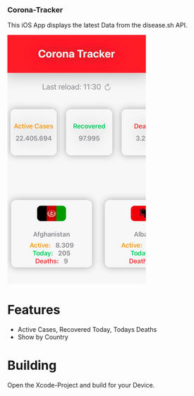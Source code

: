 ### Corona-Tracker
This iOS App displays the latest Data from the disease.sh API.

![alt text](https://github.com/chrizzly0/Corona-Tracker/blob/main/Picture1.png?raw=true)

# Features
- Active Cases, Recovered Today, Todays Deaths
- Show by Country

# Building
Open the Xcode-Project and build for your Device.
